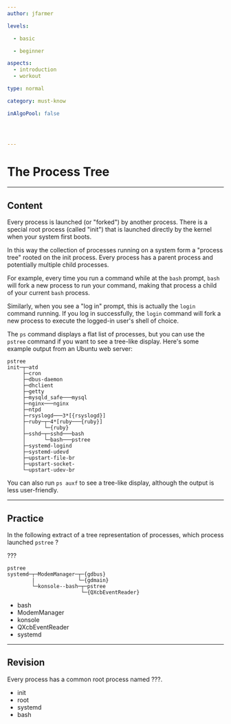 ```yaml
---
author: jfarmer

levels:

  - basic

  - beginner

aspects:
  - introduction
  - workout

type: normal

category: must-know

inAlgoPool: false




---
```


# The Process Tree

---
## Content

Every process is launched (or "forked") by another process.  There is a special root process (called "init") that is launched directly by the kernel when your system first boots.

In this way the collection of processes running on a system form a "process tree" rooted on the init process.  Every process has a parent process and potentially multiple child processes.

For example, every time you run a command while at the `bash` prompt, `bash` will fork a new process to run your command, making that process a child of your current `bash` process.

Similarly, when you see a "log in" prompt, this is actually the `login` command running.  If you log in successfully, the `login` command will fork a new process to execute the logged-in user's shell of choice.

The `ps` command displays a flat list of processes, but you can use the `pstree` command if you want to see a tree-like display.  Here's some example output from an Ubuntu web server:

```shell
pstree
init─┬─atd
     ├─cron
     ├─dbus-daemon
     ├─dhclient
     ├─getty
     ├─mysqld_safe───mysql
     ├─nginx───nginx
     ├─ntpd
     ├─rsyslogd───3*[{rsyslogd}]
     ├─ruby─┬─4*[ruby───{ruby}]
     │      └─{ruby}
     ├─sshd─┬─sshd───bash
     │      └─bash───pstree
     ├─systemd-logind
     ├─systemd-udevd
     ├─upstart-file-br
     ├─upstart-socket-
     └─upstart-udev-br
```

You can also run `ps auxf` to see a tree-like display, although the output is less user-friendly.

---
## Practice

In the following extract of a tree representation of processes, which process launched  `pstree` ?

???
```
pstree
systemd─┬─ModemManager─┬─{gdbus}
        |              └─{gdmain}  
        └─konsole--bash─┬─pstree
                        └─{QXcbEventReader}
```

* bash
* ModemManager
* konsole
* QXcbEventReader
* systemd

---
## Revision

Every process has a common root process named ???.

* init
* root
* systemd
* bash

 
 

